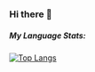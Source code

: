 ### Hi there 👋 

<!--
**Robomez/Robomez** is a ✨ _special_ ✨ repository because its `README.md` (this file) appears on your GitHub profile.

Here are some ideas to get you started:

- 🔭 I’m currently working on ...
- 🌱 I’m currently learning ...
- 👯 I’m looking to collaborate on ...
- 🤔 I’m looking for help with ...
- 💬 Ask me about ...
- 📫 How to reach me: ...
- 😄 Pronouns: ...
- ⚡ Fun fact: ...
-->

##### My Language Stats:

[![Top Langs](https://github-readme-stats.vercel.app/api/top-langs/?username=Robomez&hide=javascript&exclude_repo=OpenCV_DetectMotion&theme=transparent&layout=compact)](https://github.com/anuraghazra/github-readme-stats)
